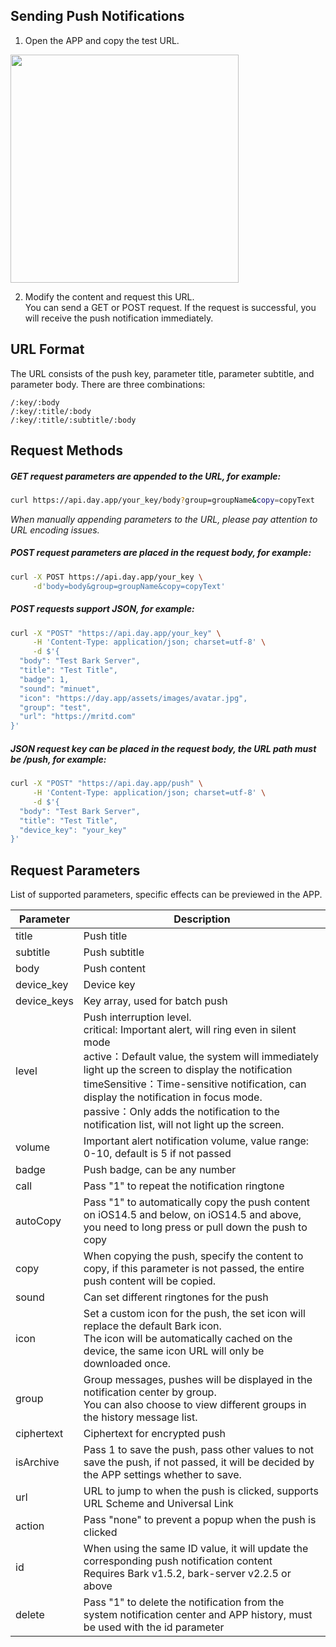 ## Sending Push Notifications
1. Open the APP and copy the test URL. 

<img src="../_media/example.jpg" width=365 />

2. Modify the content and request this URL.<br>
You can send a GET or POST request. If the request is successful, you will receive the push notification immediately.

## URL Format
The URL consists of the push key, parameter title, parameter subtitle, and parameter body. There are three combinations:

```
/:key/:body 
/:key/:title/:body 
/:key/:title/:subtitle/:body 
```

## Request Methods
##### GET request parameters are appended to the URL, for example:
```sh
curl https://api.day.app/your_key/body?group=groupName&copy=copyText
```
*When manually appending parameters to the URL, please pay attention to URL encoding issues.*

##### POST request parameters are placed in the request body, for example:
```sh
curl -X POST https://api.day.app/your_key \
     -d'body=body&group=groupName&copy=copyText'
```
##### POST requests support JSON, for example:
```sh
curl -X "POST" "https://api.day.app/your_key" \
     -H 'Content-Type: application/json; charset=utf-8' \
     -d $'{
  "body": "Test Bark Server",
  "title": "Test Title",
  "badge": 1,
  "sound": "minuet",
  "icon": "https://day.app/assets/images/avatar.jpg",
  "group": "test",
  "url": "https://mritd.com"
}'
```

##### JSON request key can be placed in the request body, the URL path must be /push, for example:
```sh
curl -X "POST" "https://api.day.app/push" \
     -H 'Content-Type: application/json; charset=utf-8' \
     -d $'{
  "body": "Test Bark Server",
  "title": "Test Title",
  "device_key": "your_key"
}'
```

## Request Parameters
List of supported parameters, specific effects can be previewed in the APP.

| Parameter | Description |
| ----- | ----------- |
| title | Push title |
| subtitle | Push subtitle |
| body | Push content |
| device_key | Device key |
| device_keys | Key array, used for batch push |
| level | Push interruption level.<br>critical: Important alert, will ring even in silent mode <br>active：Default value, the system will immediately light up the screen to display the notification<br>timeSensitive：Time-sensitive notification, can display the notification in focus mode.<br>passive：Only adds the notification to the notification list, will not light up the screen. |
| volume | Important alert notification volume, value range: 0-10, default is 5 if not passed |
| badge | Push badge, can be any number |
| call | Pass "1" to repeat the notification ringtone |
| autoCopy | Pass "1" to automatically copy the push content on iOS14.5 and below, on iOS14.5 and above, you need to long press or pull down the push to copy |
| copy | When copying the push, specify the content to copy, if this parameter is not passed, the entire push content will be copied. |
| sound | Can set different ringtones for the push |
| icon | Set a custom icon for the push, the set icon will replace the default Bark icon. <br>The icon will be automatically cached on the device, the same icon URL will only be downloaded once. |
| group | Group messages, pushes will be displayed in the notification center by group.<br>You can also choose to view different groups in the history message list. |
| ciphertext | Ciphertext for encrypted push |
| isArchive | Pass 1 to save the push, pass other values to not save the push, if not passed, it will be decided by the APP settings whether to save. |
| url | URL to jump to when the push is clicked, supports URL Scheme and Universal Link |
| action | Pass "none" to prevent a popup when the push is clicked |
| id | When using the same ID value, it will update the corresponding push notification content<br>Requires Bark v1.5.2, bark-server v2.2.5 or above |
| delete | Pass "1" to delete the notification from the system notification center and APP history, must be used with the id parameter |